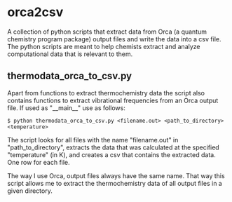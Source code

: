 # orca2csv
A collection of python scripts that extract data from Orca (a quantum chemistry program package) output files and write the data into a csv file. The python scripts are meant to help chemists extract and analyze computational data that is relevant to them.

## thermodata_orca_to_csv.py
Apart from functions to extract thermochemistry data the script also contains functions to extract vibrational frequencies from an Orca output file. If used as "\_\_main\_\_" use as follows:

    $ python thermodata_orca_to_csv.py <filename.out> <path_to_directory> <temperature>

The script looks for all files with the name "filename.out" in "path_to_directory", extracts the data that was calculated at the specified "temperature" (in K), and creates a csv that contains the extracted data. One row for each file.

The way I use Orca, output files always have the same name. That way this script allows me to extract the thermochemistry data of all output files in a given directory.
